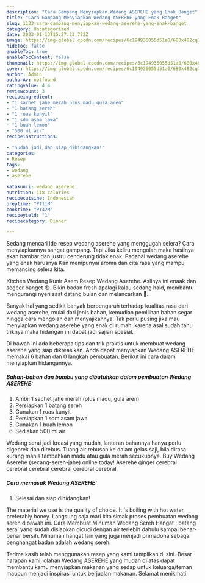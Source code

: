 ```yaml
---
description: "Cara Gampang Menyiapkan Wedang ASEREHE yang Enak Banget"
title: "Cara Gampang Menyiapkan Wedang ASEREHE yang Enak Banget"
slug: 1133-cara-gampang-menyiapkan-wedang-aserehe-yang-enak-banget
category: Uncategorized
date: 2023-01-13T15:27:23.772Z
image: https://img-global.cpcdn.com/recipes/6c194936055d51a0/680x482cq70/wedang-aserehe-foto-resep-utama.jpg
hideToc: false
enableToc: true
enableTocContent: false
thumbnail: https://img-global.cpcdn.com/recipes/6c194936055d51a0/680x482cq70/wedang-aserehe-foto-resep-utama.jpg
cover: https://img-global.cpcdn.com/recipes/6c194936055d51a0/680x482cq70/wedang-aserehe-foto-resep-utama.jpg
author: Admin
authorAv: notfound
ratingvalue: 4.4
reviewcount: 3
recipeingredient:
- "1 sachet jahe merah plus madu gula aren"
- "1 batang sereh"
- "1 ruas kunyit"
- "1 sdm asam jawa"
- "1 buah lemon"
- "500 ml air"
recipeinstructions:

- "Sudah jadi dan siap dihidangkan!"
categories:
- Resep
tags:
- wedang
- aserehe

katakunci: wedang aserehe 
nutrition: 118 calories
recipecuisine: Indonesian
preptime: "PT11M"
cooktime: "PT42M"
recipeyield: "1"
recipecategory: Dinner

---
```



Sedang mencari ide resep wedang aserehe yang menggugah selera? Cara menyiapkannya sangat gampang. Tapi Jika keliru mengolah maka hasilnya akan hambar dan justru cenderung tidak enak. Padahal wedang aserehe yang enak harusnya Kan mempunyai aroma dan cita rasa yang mampu memancing selera kita.


Kitchen Wedang Kunir Asem Resep Wedang Aserehe. Aslinya ini enaak dan segeer banget 😍. Bikin badan fresh apalagi kalau sedang haid, membantu mengurangi nyeri saat datang bulan dan melancarkan 💜.

Banyak hal yang sedikit banyak berpengaruh terhadap kualitas rasa dari wedang aserehe, mulai dari jenis bahan, kemudian pemilihan bahan segar hingga cara mengolah dan menyajikannya. Tak perlu pusing jika mau menyiapkan wedang aserehe yang enak di rumah, karena asal sudah tahu triknya maka hidangan ini dapat jadi sajian spesial.


Di bawah ini ada beberapa tips dan trik praktis untuk membuat wedang aserehe yang siap dikreasikan. Anda dapat menyiapkan Wedang ASEREHE memakai 6 bahan dan 0 langkah pembuatan. Berikut ini cara dalam menyiapkan hidangannya.

<!--inarticleads1-->

##### Bahan-bahan dan bumbu yang dibutuhkan dalam pembuatan Wedang ASEREHE:

1. Ambil 1 sachet jahe merah (plus madu, gula aren)
1. Persiapkan 1 batang sereh
1. Gunakan 1 ruas kunyit
1. Persiapkan 1 sdm asam jawa
1. Gunakan 1 buah lemon
1. Sediakan 500 ml air


Wedang serai jadi kreasi yang mudah, lantaran bahannya hanya perlu digeprek dan direbus. Tuang air rebusan ke dalam gelas saji, bila dirasa kurang manis tambahkan madu atau gula merah secukupnya. Buy Wedang Aserehe (secang-sereh-jahe) online today! Aserehe ginger cerebral cerebral cerebral cerebral cerebral cerebral. 

<!--inarticleads2-->

##### Cara memasak Wedang ASEREHE:


1. Selesai dan siap dihidangkan!

The material we use is the quality of choice. It &#39;s boiling with hot water, preferably honey. Langsung saja mari kita simak proses pembuatan wedang sereh dibawah ini. Cara Membuat Minuman Wedang Sereh Hangat : batang serai yang sudah disiapkan dicuci dengan air terlebih dahulu sampai benar-benar bersih. Minuman hangat lain yang juga menjadi primadona sebagai penghangat badan adalah wedang sereh. 

Terima kasih telah menggunakan resep yang kami tampilkan di sini. Besar harapan kami, olahan Wedang ASEREHE yang mudah di atas dapat membantu kamu menyiapkan makanan yang sedap untuk keluarga/teman maupun menjadi inspirasi untuk berjualan makanan. Selamat menikmati
